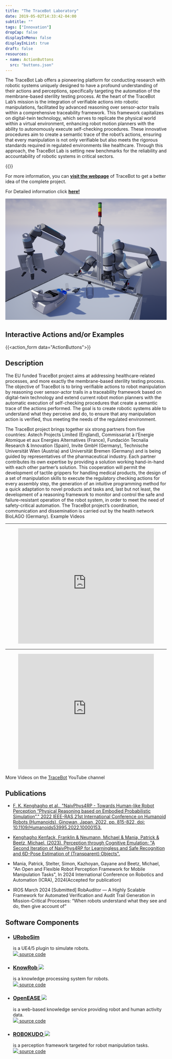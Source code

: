 ```yaml
---
title: "The TraceBot Laboratory"
date: 2019-05-02T14:33:42-04:00
subtitle: ""
tags: ["Innovation"]
dropCap: false
displayInMenu: false
displayInList: true
draft: false
resources:
- name: ActionButtons
  src: "buttons.json"
---
```


The TraceBot Lab offers a pioneering platform for conducting research with robotic
systems uniquely designed to have a profound understanding of their actions and
perceptions, specifically targeting the automation of the membrane-based sterility
testing process. At the heart of the TraceBot Lab’s mission is the integration of
verifiable actions into robotic manipulations, facilitated by advanced reasoning over
sensor-actor trails within a comprehensive traceability framework. This framework
capitalizes on digital-twin technology, which serves to replicate the physical world
within a virtual environment, enhancing robot motion planners with the ability to
autonomously execute self-checking procedures. These innovative procedures aim to
create a semantic trace of the robot’s actions, ensuring that every manipulation is not
only verifiable but also meets the rigorous standards required in regulated
environments like healthcare. Through this approach, the TraceBot Lab is setting
new benchmarks for the reliability and accountability of robotic systems in critical
sectors.


<param class="hidde-after-preview">
{{<action_form data="ActionButtons">}}

For more information, you can
<a class="btn btn-success" target="_blank" href="https://www.tracebot.eu/"><b>visit the webpage</b></a>
of TraceBot to get a better idea of the complete project.

<div class="hidde-after-preview">
  For Detailed information click
  <a class="btn btn-success" target="_blank" href="the-tracebot-laboratory"><b>here!</b></a>
</div>

<!--more-->

<!-- <div class="main-well-flex-container" style="margin:20px;align-items: center;">

  <div style="flex:30%;">
      <img src="profile_picture.png" style="clip-path: circle(35%);">
  </div>

  <div style="flex:70%;">
    <h3>Replace with Name</h3>
    Tel:     +49 XXXXXXXXXX <br>
    Fax:     +49 XXXXXXXXXX <br>
    Mail:    <a href="mailto:XXXXXXX@cs.uni-bremen.de">XXXXXX@cs.uni-bremen.de</a> <br>
    <a style="color:red" href="https://ai.uni-bremen.de/team/XXXXXXXXX">
      <span style="font-size: 15px;">Profile</span>
    </a>
  </div>

</div> -->

![](SemDT-Astech-w-CEA-Gripper.png)


Interactive Actions and/or Examples
---

{{<action_form data="ActionButtons">}}

Description
---

The EU funded TraceBot project aims at addressing healthcare-related processes, and more exactly the membrane-based sterility testing process. The objective of TraceBot is to bring verifiable actions to robot manipulation by reasoning over sensor-actor trails in a traceability framework based on digital-twin technology and extend current robot motion planners with the automatic execution of self-checking procedures that create a semantic trace of the actions performed. The goal is to create robotic systems able to understand what they perceive and do, to ensure that any manipulation action is verified, thus meeting the needs of the regulated environment.

The TraceBot project brings together six strong partners from five countries: Astech Projects Limited (England), Commissariat à l‘Energie Atomique et aux Energies Alternatives (France), Fundación Tecnalia Research & Innovation (Spain), Invite GmbH (Germany), Technische Universität Wien (Austria) and Universität Bremen (Germany) and is being guided by representatives of the pharmaceutical industry. Each partner contributes its own expertise by providing a solution working hand-in-hand with each other partner’s solution. This cooperation will permit the development of tactile grippers for handling medical products, the design of a set of manipulation skills to execute the regulatory checking actions for every assembly step, the generation of an intuitive programming method for a quick adaptation to novel products and tasks and, last but not least, the development of a reasoning framework to monitor and control the safe and failure-resistant operation of the robot system, in order to meet the need of safety-critical automation. The TraceBot project’s coordination, communication and dissemination is carried out by the health network BioLAGO (Germany). Example Videos

---
<figure class="video_container">
  <iframe width="100%" height="360" src="https://www.youtube.com/embed/C72p3hOWFss?si=nvpeSFb2E5F6nKdg" title="YouTube video player" frameborder="0" allow="accelerometer; autoplay; clipboard-write; encrypted-media; gyroscope; picture-in-picture; web-share" allowfullscreen="true"></iframe>
</figure>

---

<figure class="video_container">
  <iframe width="100%" height="360" src="https://www.youtube.com/embed/FGplce7JJzo?si=abPUJoLtAfvsd4SH" title="YouTube video player" frameborder="0" allow="accelerometer; autoplay; clipboard-write; encrypted-media; gyroscope; picture-in-picture; web-share" allowfullscreen="true"></iframe>
</figure>

More Videos on the <a href="https://www.youtube.com/@tracebot1243">TraceBot</a> YouTube channel


Publications
---


- [F. K. Kenghagho et al., "NaivPhys4RP - Towards Human-like Robot Perception “Physical Reasoning based on Embodied Probabilistic Simulation”," 2022 IEEE-RAS 21st International Conference on Humanoid Robots (Humanoids), Ginowan, Japan, 2022, pp. 815-822, doi: 10.1109/Humanoids53995.2022.10000153.](https://ieeexplore.ieee.org/stamp/stamp.jsp?arnumber=10000153)

- [Kenghagho Kenfack, Franklin & Neumann, Michael & Mania, Patrick & Beetz, Michael. (2023). Perception through Cognitive Emulation: "A Second Iteration of NaivPhys4RP for Learningless and Safe Recognition and 6D-Pose Estimation of (Transparent) Objects". ](https://www.researchgate.net/publication/374084206_Perception_through_Cognitive_Emulation_A_Second_Iteration_of_NaivPhys4RP_for_Learningless_and_Safe_Recognition_and_6D-Pose_Estimation_of_Transparent_Objects)

- Mania, Patrick, Stelter, Simon, Kazhoyan, Gayane and Beetz, Michael, "An Open
  and Flexible Robot Perception Framework for Mobile Manipulation Tasks", In
  2024 International Conference on Robotics and Automation (ICRA),
  2024(Accepted for publication)

- IROS March 2024 [Submitted]
RobAuditor — A Highly Scalable Framework for Automated Verification and Audit Trail Generation in Mission-Critical Processes: “When robots understand what they see and do, then give account of”


Software Components
---

- ### [URoboSim](https://github.com/urobosim/DemoProject)
  is a UE4/5 plugin to simulate robots.\
  [<img class="sc-image" src="https://iris.informatik.uni-bremen.de/images/github.svg" height=10> source code](https://github.com/urobosim/URoboSim)

- ### [KnowRob <img class="sc-image" src="https://ai.uni-bremen.de/_media/projects/knowrob.png" height=60>](https://www.knowrob.org/)
  is a knowledge processing system for robots.\
  [<img class="sc-image" src="https://iris.informatik.uni-bremen.de/images/github.svg" height=10> source code](https://github.com/knowrob/knowrob)

- ### [OpenEASE <img class="sc-image" src="https://ai.uni-bremen.de/_media/team/oe-logo2.png" height=50>](http://www.open-ease.org/)
  is a web-based knowledge service providing robot and human activity data.\
  [<img class="sc-image" src="https://iris.informatik.uni-bremen.de/images/github.svg" height=10> source code](https://github.com/ease-crc/openease)

- ### [ROBOKUDO <img class="sc-image" src="https://ai.uni-bremen.de/_media/team/rk_logo_v3-300px.png" height=25>](https://robokudo.ai.uni-bremen.de/)
  is a perception framework targeted for robot manipulation tasks.\
  [<img class="sc-image" src="https://iris.informatik.uni-bremen.de/images/github.svg" height=10> source code](https://gitlab.informatik.uni-bremen.de/robokudo/robokudo)
